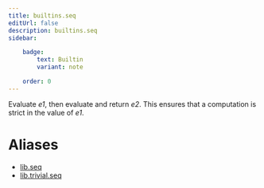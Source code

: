 ```yaml
---
title: builtins.seq
editUrl: false
description: builtins.seq
sidebar:

    badge:
        text: Builtin
        variant: note

    order: 0
---
```


Evaluate *e1*, then evaluate and return *e2*. This ensures that a
computation is strict in the value of *e1*.


# Aliases

- [lib.seq](/nix-doc-comments/reference/lib/lib-seq)
- [lib.trivial.seq](/nix-doc-comments/reference/lib/trivial/lib-trivial-seq)


